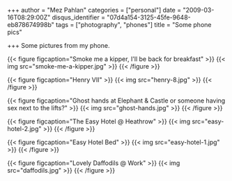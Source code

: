 +++
author = "Mez Pahlan"
categories = ["personal"]
date = "2009-03-16T08:29:00Z"
disqus_identifier = "07d4a154-3125-45fe-9648-eb878674998b"
tags = ["photography", "phones"]
title = "Some phone pics"

+++
Some pictures from my phone.

{{< figure figcaption="Smoke me a kipper, I'll be back for breakfast" >}}
    {{< img src="smoke-me-a-kipper.jpg" >}}
{{< /figure >}}

<!--more-->

{{< figure figcaption="Henry VII" >}}
    {{< img src="henry-8.jpg" >}}
{{< /figure >}}

{{< figure figcaption="Ghost hands at Elephant &amp; Castle or someone having sex next to the lifts?" >}}
    {{< img src="ghost-hands.jpg" >}}
{{< /figure >}}

{{< figure figcaption="The Easy Hotel @ Heathrow" >}}
    {{< img src="easy-hotel-2.jpg" >}}
{{< /figure >}}

{{< figure figcaption="Easy Hotel Bed" >}}
    {{< img src="easy-hotel-1.jpg" >}}
{{< /figure >}}

{{< figure figcaption="Lovely Daffodils @ Work" >}}
    {{< img src="daffodils.jpg" >}}
{{< /figure >}}
